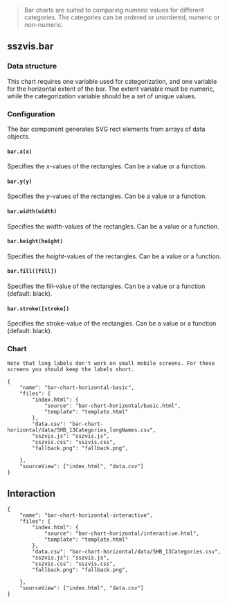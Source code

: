 > Bar charts are suited to comparing numeric values for different categories. The categories can be ordered or unordered, numeric or non-numeric.

## sszvis.bar

### Data structure

This chart requires one variable used for categorization, and one variable for the horizontal extent of the bar. The extent variable must be numeric, while the categorization variable should be a set of unique values.

### Configuration

The bar component generates SVG rect elements from arrays of data objects.

#### `bar.x(x)`

Specifies the _x_-values of the rectangles. Can be a value or a function.

#### `bar.y(y)`

Specifies the _y_-values of the rectangles. Can be a value or a function.

#### `bar.width(width)`

Specifies the _width_-values of the rectangles. Can be a value or a function.

#### `bar.height(height)`

Specifies the _height_-values of the rectangles. Can be a value or a function.

#### `bar.fill([fill])`

Specifies the fill-value of the rectangles. Can be a value or a function (default: black).

#### `bar.stroke([stroke])`

Specifies the stroke-value of the rectangles. Can be a value or a function (default: black).

### Chart

```hint|neutral
Note that long labels don't work on small mobile screens. For these screens you should keep the labels short.
```

```project
{
    "name": "bar-chart-horizontal-basic",
    "files": {
        "index.html": {
            "source": "bar-chart-horizontal/basic.html",
            "template": "template.html"
        },
        "data.csv": "bar-chart-horizontal/data/SHB_13Categories_longNames.csv",
        "sszvis.js": "sszvis.js",
        "sszvis.css": "sszvis.css",
        "fallback.png": "fallback.png",

    },
    "sourceView": ["index.html", "data.csv"]
}
```

## Interaction

```project
{
    "name": "bar-chart-horizontal-interactive",
    "files": {
        "index.html": {
            "source": "bar-chart-horizontal/interactive.html",
            "template": "template.html"
        },
        "data.csv": "bar-chart-horizontal/data/SHB_13Categories.csv",
        "sszvis.js": "sszvis.js",
        "sszvis.css": "sszvis.css",
        "fallback.png": "fallback.png",

    },
    "sourceView": ["index.html", "data.csv"]
}
```

